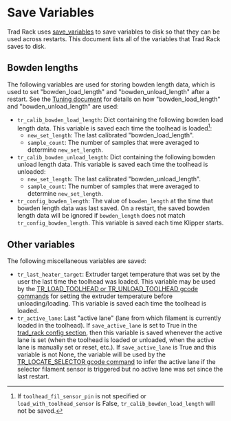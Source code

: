 # Save Variables

Trad Rack uses
[save_variables](https://www.klipper3d.org/Config_Reference.html#save_variables)
to save variables to disk so that they can be used across restarts.
This document lists all of the variables that Trad Rack saves to disk.

## Bowden lengths

The following variables are used for storing bowden length data,
which is used to set "bowden_load_length" and "bowden_unload_length"
after a restart. See the
[Tuning document](/docs/Tuning.md) for details on how
"bowden_load_length" and "bowden_unload_length" are used:

- `tr_calib_bowden_load_length`: Dict containing the following bowden
  load length data. This variable is saved each time the toolhead is
  loaded[^1]:
  - `new_set_length`: The last calibrated "bowden_load_length".
  - `sample_count`: The number of samples that were averaged to
    determine `new_set_length`.
- `tr_calib_bowden_unload_length`: Dict containing the following
  bowden unload length data. This variable is saved each time the
  toolhead is unloaded:
  - `new_set_length`: The last calibrated "bowden_unload_length".
  - `sample_count`: The number of samples that were averaged to
    determine `new_set_length`.
- `tr_config_bowden_length`: The value of `bowden_length` at the time
  that bowden length data was last saved. On a restart, the saved
  bowden length data will be ignored if `bowden_length` does not match
  `tr_config_bowden_length`. This variable is saved each time Klipper
  starts.

[^1]: If `toolhead_fil_sensor_pin` is not specified or
`load_with_toolhead_sensor` is False, `tr_calib_bowden_load_length`
will not be saved.

## Other variables

The following miscellaneous variables are saved:

- `tr_last_heater_target`: Extruder target temperature that was set by
  the user the last time the toolhead was loaded. This variable may be
  used by the
  [TR_LOAD_TOOLHEAD or TR_UNLOAD_TOOLHEAD gcode commands](G-Codes.md)
  for setting the extruder temperature before unloading/loading. This
  variable is saved each time the toolhead is loaded.
- `tr_active_lane`: Last "active lane" (lane from which filament is
  currently loaded in the toolhead). If `save_active_lane` is set to
  True in the 
  [trad_rack config section](Config_Reference.md#trad_rack),
  then this variable is saved whenever the active lane is set (when
  the toolhead is loaded or unloaded, when the active lane is manually
  set or reset, etc.). If `save_active_lane` is True and this variable
  is not None, the variable will be used by the
  [TR_LOCATE_SELECTOR gcode command](G-Codes.md#tr_locate_selector) to
  infer the active lane if the selector filament sensor is triggered
  but no active lane was set since the last restart.
